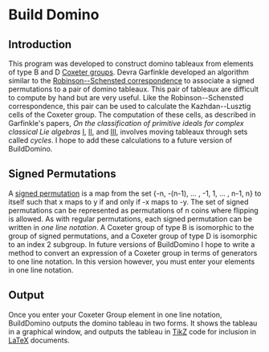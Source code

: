Build Domino
============

Introduction
------------

This program was developed to construct domino tableaux from elements
of type B and D
[Coxeter groups](http://en.wikipedia.org/wiki/Coxeter_group). Devra
Garfinkle developed an algorithm similar to the
[Robinson--Schensted correspondence](http://en.wikipedia.org/wiki/Robinson%E2%80%93Schensted_correspondence)
to associate a signed permutations to a pair of domino tableaux. This
pair of tableaux are difficult to compute by hand but are very
useful. Like the Robinson--Schensted correspondence, this pair can be
used to calculate the Kazhdan--Lusztig cells of the Coxeter group.
The computation of these cells, as described in Garfinkle's papers,
*On the classification of primitive ideals for complex classical Lie
algebras* [I](http://www.numdam.org/item?id=CM_1990__75_2_135_0),
[II](http://www.numdam.org/item?id=CM_1992__81_3_307_0), and
[III](http://www.numdam.org/item?id=CM_1993__88_2_187_0), involves
moving tableaux through sets called *cycles*.  I hope to add these
calculations to a future version of BuildDomino.

Signed Permutations
-------------------

A
[signed permutation](http://en.wikipedia.org/wiki/Hyperoctahedral_group)
is a map from the set {-n, -(n-1), ... , -1, 1, ... , n-1, n} to
itself such that x maps to y if and only if -x maps to -y. The set of
signed permutations can be represented as permutations of n coins
where flipping is allowed.  As with regular permutations, each signed
permutation can be written in *one line notation*.  A Coxeter group of
type B is isomorphic to the group of signed permutations, and a
Coxeter group of type D is isomorphic to an index 2 subgroup.  In
future versions of BuildDomino I hope to write a method to convert an
expression of a Coxeter group in terms of generators to one line
notation.  In this version however, you must enter your elements in
one line notation.

Output
------

Once you enter your Coxeter Group element in one line notation,
BuildDomino outputs the domino tableau in two forms.  It shows the
tableau in a graphical window, and outputs the tableau in
[TikZ](http://sourceforge.net/projects/pgf/) code for inclusion in
[LaTeX](http://www.latex-project.org/) documents.
